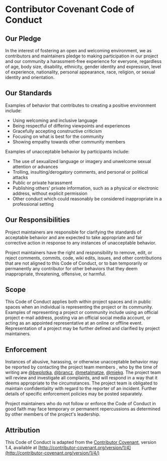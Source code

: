 # Contributor Covenant Code of Conduct

## Our Pledge

In the interest of fostering an open and welcoming environment, we as contributors and maintainers pledge to
making participation in our project and our community a harassment-free experience for everyone,
regardless of age, body size, disability, ethnicity, gender identity and expression, level of experience,
nationality, personal appearance, race, religion, or sexual identity and orientation.

## Our Standards

Examples of behavior that contributes to creating a positive environment include:

* Using welcoming and inclusive language
* Being respectful of differing viewpoints and experiences
* Gracefully accepting constructive criticism
* Focusing on what is best for the community
* Showing empathy towards other community members

Examples of unacceptable behavior by participants include:

* The use of sexualized language or imagery and unwelcome sexual attention or advances
* Trolling, insulting/derogatory comments, and personal or political attacks
* Public or private harassment
* Publishing others' private information, such as a physical or electronic address, without explicit permission
* Other conduct which could reasonably be considered inappropriate in a professional setting

## Our Responsibilities

Project maintainers are responsible for clarifying the standards of acceptable behavior and
are expected to take appropriate and fair corrective action in response to any instances of
unacceptable behavior.

Project maintainers have the right and responsibility to remove, edit, or reject comments,
commits, code, wiki edits, issues, and other contributions that are not aligned to this Code of Conduct,
or to ban temporarily or permanently any contributor for other behaviors that they deem inappropriate,
threatening, offensive, or harmful.

## Scope

This Code of Conduct applies both within project spaces and in public spaces when an individual
is representing the project or its community. Examples of representing a project or community
include using an official project e-mail address, posting via an official social media account,
or acting as an appointed representative at an online or offline event. Representation of a project
may be further defined and clarified by project maintainers.

## Enforcement

Instances of abusive, harassing, or otherwise unacceptable behavior may be reported by contacting
the project team members , who by the time of writing are [@bwplotka](https://github.com/bwplotka/), [@brancz](https://github.com/brancz/), [@metalmatze](https://github.com/metalmatze/), [@miekg](https://github.com/miekg/).
The project team will review and investigate all complaints,
and will respond in a way that it deems appropriate to the circumstances.
The project team is obligated to maintain confidentiality with regard to the
reporter of an incident. Further details of specific enforcement policies may be posted separately.

Project maintainers who do not follow or enforce the Code of Conduct in good faith may
face temporary or permanent repercussions as determined by other members of the project's leadership.

## Attribution

This Code of Conduct is adapted from the [Contributor Covenant](http://contributor-covenant.org), version 1.4, available at [http://contributor-covenant.org/version/1/4](http://contributor-covenant.org/version/1/4/)
